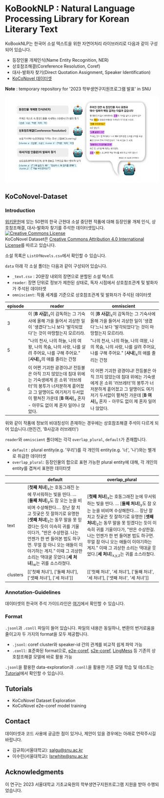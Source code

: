 # KoBookNLP : Natural Language Processing Library for Korean Literary Text
KoBookNLP는 한국어 소설 텍스트을 위한 자연어처리 라이브러리로 다음과 같이 구성되어 있습니다.
* 등장인물 개체인식(Name Entity Recognition, NER)
* 상호참조해결(Coreference Resolution, Coref)
* 대사-발화자 찾기(Direct Quotation Assignment, Speaker Identification)
* [KoCoNovel 데이터셋](##KoCoNovel-Dataset)

**Note** : temporary repository for '2023 학부생연구지원프로그램 발표' in SNU

![Example for KoBookNLP](header.png "Example of KoBookNLP")

## KoCoNovel-Dataset
### Introduction
[위키문헌](https://ko.wikisource.org/wiki/%EC%9C%84%ED%82%A4%EB%AC%B8%ED%97%8C:%EB%8C%80%EB%AC%B8)에 있는 50편의 한국 근현대 소설 중단편 작품에 대해 등장인물 개체 인식, 상호참조해결, 대사-발화자 찾기를 주석한 데이터셋입니다.
<a rel="license" href="http://creativecommons.org/licenses/by/4.0/"><img alt="Creative Commons License" style="border-width:0" src="https://i.creativecommons.org/l/by/4.0/88x31.png" /></a><br /><span xmlns:dct="http://purl.org/dc/terms/" href="http://purl.org/dc/dcmitype/Dataset" property="dct:title" rel="dct:type">KoCoNovel Dataset은</span> <a rel="license" href="http://creativecommons.org/licenses/by/4.0/">Creative Commons Attribution 4.0 International License</a>를 따르고 있습니다.

소설 목록은 `ListOfNovels.csv`에서 확인할 수 있습니다.

`data` 아래 각 소설 폴더는 다음과 같이 구성되어 있습니다.

* `_text.csv` : 20문장 내외의 장면으로 분할된 소설 텍스트
* `reader`: 장면 단위로 정보가 제한된 상태로, 독자 시점에서 상호참조관계 및 발화자가 주석된 데이터셋
* `omniscient`: 작품 세계를 기준으로 상호참조관계 및 발화자가 주석된 데이터셋

|episode|reader|omniscient|
|---|---|---|
|3|이 [**B 사감**]<sub>x</sub>이 감독하는 그 기숙사에 올해 가을 들어서 괴상한 일이 '생겼다'느니 보다 '발각되었다'는 것이 마땅할는지 모르리라.|이 [**B 사감**]<sub>x</sub>이 감독하는 그 기숙사에 올해 가을 들어서 괴상한 일이 '생겼다'느니 보다 '발각되었다'는 것이 마땅할는지 모르리라.|
|5|"나의 천사, 나의 하늘, 나의 여왕, 나의 목숨, 나의 사랑, 나를 살려 주어요, 나를 구해 주어요." [**사내**]<sub>y</sub>의 애를 졸리는 간청|"나의 천사, 나의 하늘, 나의 여왕, 나의 목숨, 나의 사랑, 나를 살려 주어요, 나를 구해 주어요." [**사내**]<sub>x</sub>의 애를 졸리는 간청|
|6|이 어쩐 기괴한 광경이냐! 전등불은 아직 끄지 않았는데 침대 위에는 기숙생에게 온 소위 '러브레터'의 봉투가 너저분하게 흩어졌고 그 알맹이도 여기저기 두서없이 펼쳐진 가운데 [**B 여사**]<sub>x</sub> 혼자 - 아무도 없이 제 혼자 일어나 앉았다.|이 어쩐 기괴한 광경이냐! 전등불은 아직 끄지 않았는데 침대 위에는 기숙생에게 온 소위 '러브레터'의 봉투가 너저분하게 흩어졌고 그 알맹이도 여기저기 두서없이 펼쳐진 가운데 [**B 여사**]<sub>x</sub> 혼자 - 아무도 없이 제 혼자 일어나 앉았다.|

위와 같이 작품에 정보의 비대칭성이 존재하는 경우에는 상호참조해결 주석이 다르게 되어 있습니다.(현진건, 'B사감과 러브레터')


`reader`와 `omniscient` 폴더에는 각각 `overlap_plural`, `default`가 존재합니다.
* `default` : plural entity(e.g. '우리')를 각 개인의 entity(e.g. '너', '나')와는 별개로 취급한 데이터셋
* `overlap_plural`: 등장인물의 합으로 표현 가능한 plural entity에 대해, 각 개인의 entity를 겹쳐서 표현한 데이터셋

| |default|overlap_plural|
|---|---|---|
text|[**첫째 처녀**]<sub>x</sub>는 호동그래진 눈에 무서워하는 빛을 띤다. … [**둘째 처녀**]<sub>y</sub>도 잠 오는 눈을 비비며 수상해한다.… 장난 잘 치고 짓궂은 짓 잘하기로 유명한 [**셋째 처녀**]<sub>z</sub>는 동무 말을 못 믿겠다는 듯이 이슥히 귀를 기울이다가, "딴은 수상한걸. 나는 언젠가 한 번 들어본 법도 하구먼. 무얼 잠 아니 오는 애들이 이야기하는 게지." 이때 그 괴상한 소리는 댁대굴 웃었다.[**세 처녀**]<sub>w</sub>는 귀를 소스라쳤다.|[**첫째 처녀**]<sub>x</sub>는 호동그래진 눈에 무서워하는 빛을 띤다. … [**둘째 처녀**]<sub>y</sub>도 잠 오는 눈을 비비며 수상해한다.… 장난 잘 치고 짓궂은 짓 잘하기로 유명한 [**셋째 처녀**]<sub>z</sub>는 동무 말을 못 믿겠다는 듯이 이슥히 귀를 기울이다가, "딴은 수상한걸. 나는 언젠가 한 번 들어본 법도 하구먼. 무얼 잠 아니 오는 애들이 이야기하는 게지." 이때 그 괴상한 소리는 댁대굴 웃었다.[**세 처녀**]<sub>x,y,z</sub>는 귀를 소스라쳤다.
clusters|[['첫째 처녀'], ['둘째 처녀'], ['셋째 처녀'], ['세 처녀']]|[['첫째 처녀', '세 처녀'], ['둘째 처녀', '세 처녀'], ['셋째 처녀', '세 처녀']]|

### Annotation-Guidelines
데이터셋의 한국어 주석 가이드라인은 [여기](https://swift-dresser-4a0.notion.site/KoCoNovel-Guidelines-dd07b51e05634f30a42a86fd704351f3?pvs=4)에서 확인할 수 있습니다.

### Format
`.jsonl`과 `.conll` 파일이 들어 있습니다. 파일의 내용은 동일하나, 변환의 번거로움을 줄이고자 두 가지의 format을 모두 제공합니다.

* `.jsonl`: coref cluster와 speaker-id 간의 관계를 비교적 쉽게 파악 가능
* `.conll`: 표준화된 format으로, [e2e-coref](https://github.com/kentonl/e2e-coref/), [s2e-coref](https://github.com/yuvalkirstain/s2e-coref), [LingMess](https://github.com/shon-otmazgin/lingmess-coref) 등 기존의 상호참조해결 모델에 바로 활용 가능

`.jsonl`을 활용한 data-exploration과 `.conll`을 활용한 기존 모델 학습 및 테스트는 [Tutorial](##Tutorial)에서 확인할 수 있습니다.

## Tutorials
- KoCoNovel Dataset Exploration
- KoCoNovel e2e-coref model training

## Contact
데이터셋과 코드 사용에 궁금한 점이 있거나, 제안이 있을 경우에는 아래로 연락주시길 바랍니다.

- 김규희(서울대학교): salgu@snu.ac.kr
- 이수린(서울대학교): lsrwhite@snu.ac.kr

## Acknowledgments
이 연구는 2023 서울대학교 기초교육원의 학부생연구지원프로그램 지원을 받아 수행되었습니다. 
